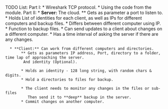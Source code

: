  TODO List:
 Part I:
      * Wireshark TCP protocol.
      * Using the code from the module.
 Part II:
      * **Server:**  The cloud.
          ** Gets as parameter a port to listen to.
          * Holds List of identities for each client, as well as IPs for different computers
            and backup files.
          * Differs between different computer using IP.
          * Function to backup files.
          * Can send updates to a client about changes on a different computer.
          * Has a time interval of asking the server if there are any changes.
          
      * **Client:** Can work from different computers and directories.
           ** Gets as parameters IP address, Port, directory to a folder, time lap of approaching the server.
            And identity (Optional).
            
           * Holds an identity - 128 long string, with random chars & digits.
           * Hold a directories to files for backup.
           
           * The client needs to monitor any changes in the files or sub-files 
              Then send it to **deep** backup in the server.
           * Commit changes on another computer.
